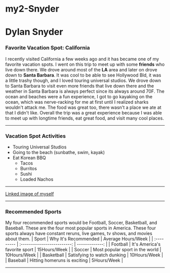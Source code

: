 # my2-Snyder
# Dylan Snyder
### Favorite Vacation Spot: California
I recently visited California a few weeks ago and it has became one of
my favorite vacation spots. I went on this trip to meet up with some
**friends** who live down there. We drove around most of the **LA** area and
later on drove down to **Santa Barbara**. It was cool to be able to see
Hollywood Bld, it was a little trashy though, and I loved touring universal 
studios. We drove down to Santa Barbara to visit even more friends that live
down there and the weather in Santa Barbara is always perfect since its always
around 70F. The ocean and beaches were a fun experience, I got to go kayaking
on the ocean, which was nerve-racking for me at first until I realized sharks
wouldn't attack me. The food was great too, there wasn't a place we ate at that 
I didn't like. Overall the trip was a great experience because I was able to meet
up with longtime friends, eat great food, and visit many cool places.

---
### Vacation Spot Activities
- Touring Universal Studios
- Going to the beach (sunbathe, swim, kayak)
- Eat Korean BBQ
    - Tacos
    - Burritos
    - Sushi
    - Loaded Nachos
---
[Linked image of myself](https://github.com/Dsnyder2k19/my2-Snyder/blob/main/mystats.md)

---
### Recommended Sports
My four recommended sports would be Football, Soccer, Basketball, and Baseball. These are
the four most popular sports in America. These four sports always have constant reruns, 
live games, tv shows, and movies about them.
| Sport      | Why It's Recommended            | Average Hours/Week |
| :--------- | :-------------------------:     | -------------:     |
| Football   | It's America's favorite sport   | 15Hours/Week       |
| Soccer     | Most popular sport in the world | 10Hours/Week       |
| Basketball | Satisfying to watch dunking     | 10Hours/Week       |
| Baseball   | Hitting homeruns is exciting    | 5Hours/Week        |

---